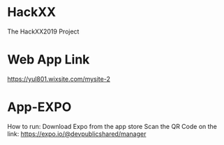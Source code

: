 # HackXX
The HackXX2019 Project

# Web App Link
https://yul801.wixsite.com/mysite-2

# App-EXPO
How to run: 
  Download Expo from the app store
  Scan the QR Code on the link: 
  https://expo.io/@devpublicshared/manager
  
